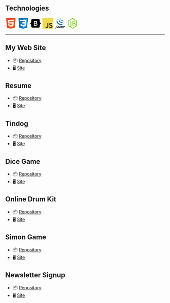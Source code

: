## Technologies

  <p align="left">
    <img src="https://raw.githubusercontent.com/devicons/devicon/d00d0969292a6569d45b06d3f350f463a0107b0d/icons/html5/html5-original.svg" alt="html5" width="35" height="35"/>
    <img src="https://raw.githubusercontent.com/devicons/devicon/d00d0969292a6569d45b06d3f350f463a0107b0d/icons/css3/css3-original.svg" alt="css3" width="35" height="35"/>
    <img src="https://raw.githubusercontent.com/devicons/devicon/d00d0969292a6569d45b06d3f350f463a0107b0d/icons/bootstrap/bootstrap-plain.svg" alt="bootstrap" width="35" height="35"/>
    <img src="https://raw.githubusercontent.com/devicons/devicon/d00d0969292a6569d45b06d3f350f463a0107b0d/icons/javascript/javascript-original.svg" alt="javascript" width="35" height="35"/>
    <img src="https://raw.githubusercontent.com/devicons/devicon/ac557d6ff33ff370a5db99f97aeab35ea5c67fbd/icons/jquery/jquery-original-wordmark.svg" alt="jquery" width="35" height="35"/>
    <img src="https://raw.githubusercontent.com/devicons/devicon/d00d0969292a6569d45b06d3f350f463a0107b0d/icons/nodejs/nodejs-original.svg" alt="nodejs" width="35" height="35">
  </p>
<hr>

## My Web Site

- 📦 [Repository](https://github.com/davewdh/web-projects/tree/main/my-site)
- 🖥 [Site](https://daohu-wang.netlify.app/)

## Resume

- 📦 [Repository](https://github.com/davewdh/web-projects/tree/main/resume)
- 🖥 [Site](https://daohu-resume.netlify.app/)

## Tindog

- 📦 [Repository](https://github.com/davewdh/web-projects/tree/main/tindog)
- 🖥 [Site](https://tin-dog2022.netlify.app/)

## Dice Game

- 📦 [Repository](https://github.com/davewdh/web-projects/tree/main/dicee-game)
- 🖥 [Site](https://online-dicee-game.netlify.app/)

## Online Drum Kit

- 📦 [Repository](https://github.com/davewdh/web-projects/tree/main/drum-kit)
- 🖥 [Site](https://online-drumkit.netlify.app/)

## Simon Game

- 📦 [Repository](https://github.com/davewdh/web-projects/tree/main/simon-game)
- 🖥 [Site](https://simon-gamee.netlify.app/)

## Newsletter Signup

- 📦 [Repository](https://github.com/davewdh/web-projects/tree/main/newsletter-signup)
- 🖥 [Site](https://radiant-meadow-90727.herokuapp.com/)
